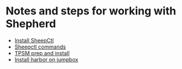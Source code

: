 # Notes and steps for working with Shepherd


* [Install SheepCtl](installsheepctl.md)
* [Sheepctl commands](sheepctlcmds.md)
* [TPSM prep and install](tpsm-install.md)
* [Install harbor on jumpbox](harbor.md)
